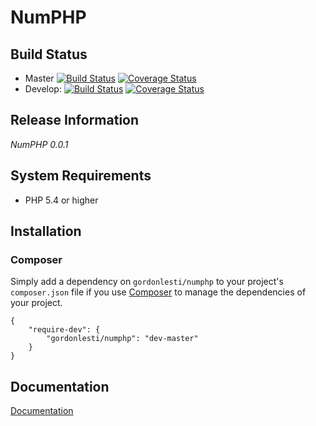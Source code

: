NumPHP
======

## Build Status

* Master
[![Build Status](https://travis-ci.org/GordonLesti/NumPHP.svg?branch=master)](https://travis-ci.org/GordonLesti/NumPHP)
[![Coverage Status](https://coveralls.io/repos/GordonLesti/NumPHP/badge.png?branch=master)](https://coveralls.io/r/GordonLesti/NumPHP?branch=master)
* Develop:
[![Build Status](https://travis-ci.org/GordonLesti/NumPHP.svg?branch=develop)](https://travis-ci.org/GordonLesti/NumPHP)
[![Coverage Status](https://coveralls.io/repos/GordonLesti/NumPHP/badge.png?branch=develop)](https://coveralls.io/r/GordonLesti/NumPHP?branch=develop)

## Release Information

*NumPHP 0.0.1*

## System Requirements

* PHP 5.4 or higher

## Installation

### Composer

Simply add a dependency on `gordonlesti/numphp` to your project's `composer.json` file if you use [Composer](http://getcomposer.org/) to manage the dependencies of your project.

    {
        "require-dev": {
            "gordonlesti/numphp": "dev-master"
        }
    }

## Documentation

[Documentation](doc/README.md)
